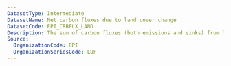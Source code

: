 ```yaml
---
DatasetType: Intermediate
DatasetName: Net carbon fluxes due to land cover change
DatasetCode: EPI_CRBFLX_LAND
Description: The sum of carbon fluxes (both emissions and sinks) from land use
Source:
  OrganizationCode: EPI
  OrganizationSeriesCode: LUF
---
```


